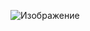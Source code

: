 ![Изображение](https://cdn.discordapp.com/attachments/650681889308278785/896735580602396733/unknown.png)
